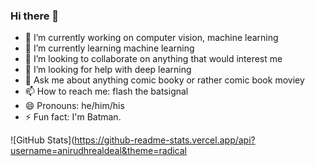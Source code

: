 ### Hi there 👋

- 🔭 I’m currently working on computer vision, machine learning
- 🌱 I’m currently learning machine learning
- 👯 I’m looking to collaborate on anything that would interest me
- 🤔 I’m looking for help with deep learning
- 💬 Ask me about anything comic booky or rather comic book moviey
- 📫 How to reach me: flash the batsignal
- 😄 Pronouns: he/him/his
- ⚡ Fun fact: I'm Batman.

![GitHub Stats](https://github-readme-stats.vercel.app/api?username=anirudhrealdeal&theme=radical
